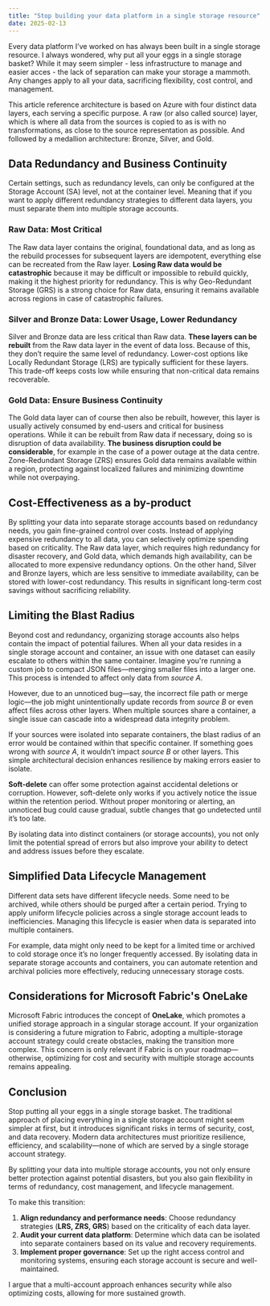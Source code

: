 ```yaml
---
title: "Stop building your data platform in a single storage resource"
date: 2025-02-13
---
```

Every data platform I’ve worked on has always been built in a single storage resource. I always wondered, why put all your eggs in a single storage basket? While it may seem simpler - less infrastructure to manage and easier acces - the lack of separation can make your storage a mammoth. Any changes apply to all your data, sacrificing flexibility, cost control, and management.

This article reference architecture is based on Azure with four distinct data layers, each serving a specific purpose. A raw (or also called source) layer, which is where all data from the sources is copied to as is with no transformations, as close to the source representation as possible. And followed by a medallion architecture: Bronze, Silver, and Gold.

## Data Redundancy and Business Continuity

Certain settings, such as redundancy levels, can only be configured at the Storage Account (SA) level, not at the container level. Meaning that if you want to apply different redundancy strategies to different data layers, you must separate them into multiple storage accounts.

### Raw Data: Most Critical

The Raw data layer contains the original, foundational data, and as long as the rebuild processes for subsequent layers are idempotent, everything else can be recreated from the Raw layer. **Losing Raw data would be catastrophic** because it may be difficult or impossible to rebuild quickly, making it the highest priority for redundancy. This is why Geo-Redundant Storage (GRS) is a strong choice for Raw data, ensuring it remains available across regions in case of catastrophic failures.

### Silver and Bronze Data: Lower Usage, Lower Redundancy

Silver and Bronze data are less critical than Raw data. **These layers can be rebuilt** from the Raw data layer in the event of data loss. Because of this, they don’t require the same level of redundancy. Lower-cost options like Locally Redundant Storage (LRS) are typically sufficient for these layers. This trade-off keeps costs low while ensuring that non-critical data remains recoverable.

### Gold Data: Ensure Business Continuity

The Gold data layer can of course then also be rebuilt, however, this layer is usually actively consumed by end-users and critical for business operations. While it can be rebuilt from Raw data if necessary, doing so is disruption of data availability. **The business disruption could be considerable**, for example in the case of a power outage at the data centre. Zone-Redundant Storage (ZRS) ensures Gold data remains available within a region, protecting against localized failures and minimizing downtime while not overpaying.

## Cost-Effectiveness as a by-product

By splitting your data into separate storage accounts based on redundancy needs, you gain fine-grained control over costs. Instead of applying expensive redundancy to all data, you can selectively optimize spending based on criticality. The Raw data layer, which requires high redundancy for disaster recovery, and Gold data, which demands high availability, can be allocated to more expensive redundancy options. On the other hand, Silver and Bronze layers, which are less sensitive to immediate availability, can be stored with lower-cost redundancy. This results in significant long-term cost savings without sacrificing reliability.

## Limiting the Blast Radius

Beyond cost and redundancy, organizing storage accounts also helps contain the impact of potential failures. When all your data resides in a single storage account and container, an issue with one dataset can easily escalate to others within the same container. Imagine you're running a custom job to compact JSON files—merging smaller files into a larger one. This process is intended to affect only data from _source A_.

However, due to an unnoticed bug—say, the incorrect file path or merge logic—the job might unintentionally update records from _source B_ or even affect files across other layers. When multiple sources share a container, a single issue can cascade into a widespread data integrity problem.

If your sources were isolated into separate containers, the blast radius of an error would be contained within that specific container. If something goes wrong with _source A_, it wouldn’t impact _source B_ or other layers. This simple architectural decision enhances resilience by making errors easier to isolate.

**Soft-delete** can offer some protection against accidental deletions or corruption. However, soft-delete only works if you actively notice the issue within the retention period. Without proper monitoring or alerting, an unnoticed bug could cause gradual, subtle changes that go undetected until it’s too late.

By isolating data into distinct containers (or storage accounts), you not only limit the potential spread of errors but also improve your ability to detect and address issues before they escalate.

## Simplified Data Lifecycle Management

Different data sets have different lifecycle needs. Some need to be archived, while others should be purged after a certain period. Trying to apply uniform lifecycle policies across a single storage account leads to inefficiencies. Managing this lifecycle is easier when data is separated into multiple containers.

For example, data might only need to be kept for a limited time or archived to cold storage once it’s no longer frequently accessed. By isolating data in separate storage accounts and containers, you can automate retention and archival policies more effectively, reducing unnecessary storage costs.

## Considerations for Microsoft Fabric's OneLake

Microsoft Fabric introduces the concept of **OneLake**, which promotes a unified storage approach in a singular storage account. If your organization is considering a future migration to Fabric, adopting a multiple-storage account strategy could create obstacles, making the transition more complex. This concern is only relevant if Fabric is on your roadmap—otherwise, optimizing for cost and security with multiple storage accounts remains appealing.

## Conclusion

Stop putting all your eggs in a single storage basket. The traditional approach of placing everything in a single storage account might seem simpler at first, but it introduces significant risks in terms of security, cost, and data recovery. Modern data architectures must prioritize resilience, efficiency, and scalability—none of which are served by a single storage account strategy.

By splitting your data into multiple storage accounts, you not only ensure better protection against potential disasters, but you also gain flexibility in terms of redundancy, cost management, and lifecycle management.

To make this transition:

1. **Align redundancy and performance needs**: Choose redundancy strategies (**LRS, ZRS, GRS**) based on the criticality of each data layer.
2. **Audit your current data platform**: Determine which data can be isolated into separate containers based on its value and recovery requirements.
3. **Implement proper governance**: Set up the right access control and monitoring systems, ensuring each storage account is secure and well-maintained.

I argue that a multi-account approach enhances security while also optimizing costs, allowing for more sustained growth.
